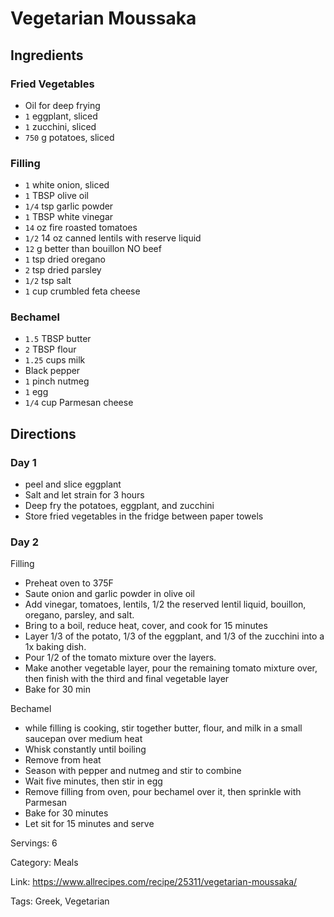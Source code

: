 # Vegetarian Moussaka

## Ingredients

### Fried Vegetables

- Oil for deep frying
- `1` eggplant, sliced
- `1` zucchini, sliced
- `750` g potatoes, sliced

### Filling

- `1` white onion, sliced
- `1` TBSP olive oil
- `1/4` tsp garlic powder
- `1` TBSP white vinegar
- `14` oz fire roasted tomatoes
- `1/2` 14 oz canned lentils with reserve liquid
- `12` g better than bouillon NO beef
- `1` tsp dried oregano
- `2` tsp dried parsley
- `1/2` tsp salt
- `1` cup crumbled feta cheese

### Bechamel

- `1.5` TBSP butter
- `2` TBSP flour
- `1.25` cups milk
- Black pepper
- `1` pinch nutmeg
- `1` egg
- `1/4` cup Parmesan cheese

## Directions

### Day 1

- peel and slice eggplant
- Salt and let strain for 3 hours
- Deep fry the potatoes, eggplant, and zucchini
- Store fried vegetables in the fridge between paper towels

### Day 2

Filling

- Preheat oven to 375F
- Saute onion and garlic powder in olive oil
- Add vinegar, tomatoes, lentils, 1/2 the reserved lentil liquid, bouillon, oregano, parsley, and salt.
- Bring to a boil, reduce heat, cover, and cook for 15 minutes
- Layer 1/3 of the potato, 1/3 of the eggplant, and 1/3 of the zucchini into a 1x baking dish.
- Pour 1/2 of the tomato mixture over the layers.
- Make another vegetable layer, pour the remaining tomato mixture over, then finish with the third and final vegetable layer
- Bake for 30 min

Bechamel

- while filling is cooking, stir together butter, flour, and milk in a small saucepan over medium heat
- Whisk constantly until boiling
- Remove from heat
- Season with pepper and nutmeg and stir to combine
- Wait five minutes, then stir in egg
- Remove filling from oven, pour bechamel over it, then sprinkle with Parmesan
- Bake for 30 minutes
- Let sit for 15 minutes and serve

Servings: 6

Category: Meals

Link: https://www.allrecipes.com/recipe/25311/vegetarian-moussaka/

Tags: Greek, Vegetarian

